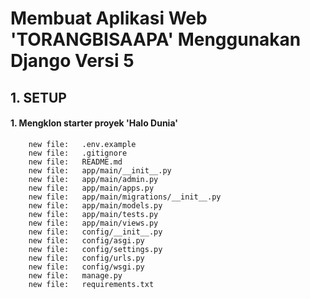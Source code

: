 # Membuat Aplikasi Web 'TORANGBISAAPA' Menggunakan Django Versi 5


## 1. SETUP

#### 1. Mengklon starter proyek 'Halo Dunia'

        new file:   .env.example
        new file:   .gitignore
        new file:   README.md
        new file:   app/main/__init__.py
        new file:   app/main/admin.py
        new file:   app/main/apps.py
        new file:   app/main/migrations/__init__.py
        new file:   app/main/models.py
        new file:   app/main/tests.py
        new file:   app/main/views.py
        new file:   config/__init__.py
        new file:   config/asgi.py
        new file:   config/settings.py
        new file:   config/urls.py
        new file:   config/wsgi.py
        new file:   manage.py
        new file:   requirements.txt